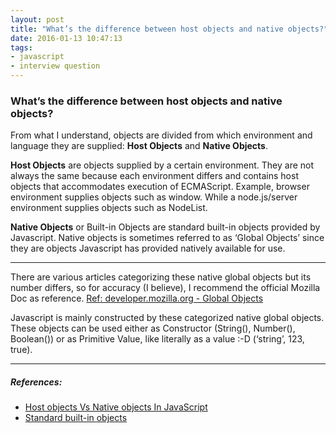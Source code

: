 ```yaml
---
layout: post
title: "What’s the difference between host objects and native objects?"
date: 2016-01-13 10:47:13
tags:
- javascript
- interview question
---
```



### What’s the difference between host objects and native objects?

From what I understand, objects are divided from which environment and language they are supplied: **Host Objects** and **Native Objects**.

**Host Objects** are objects supplied by a certain environment. They are not always the same because each environment differs and contains host objects that accommodates execution of ECMAScript. Example, browser environment supplies objects such as window. While a node.js/server environment supplies objects such as NodeList.

**Native Objects** or Built-in Objects are standard built-in objects provided by Javascript. Native objects is sometimes referred to as ‘Global Objects’ since they are objects Javascript has provided natively available for use.

-----

There are various articles categorizing these native global objects but its number differs, so for accuracy (I believe), I recommend the official Mozilla Doc as reference.
[Ref: developer.mozilla.org - Global Objects](https://developer.mozilla.org/en-US/docs/Web/JavaScript/Reference/Global_Objects)

Javascript is mainly constructed by these categorized native global objects. These objects can be used either as Constructor (String(), Number(), Boolean()) or as Primitive Value, like literally as a value :-D (‘string’, 123, true).


-----

##### **References:**

- [Host objects Vs Native objects In JavaScript](https://programmerinnervoice.wordpress.com/2013/07/22/host-objects-vs-native-objects/)
- [Standard built-in objects](https://developer.mozilla.org/en-US/docs/Web/JavaScript/Reference/Global_Objects)
